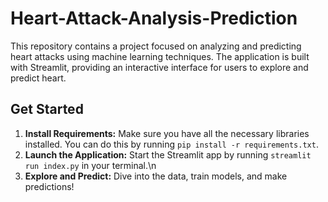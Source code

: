# Heart-Attack-Analysis-Prediction
This repository contains a project focused on analyzing and predicting heart attacks using machine learning techniques. The application is built with Streamlit, providing an interactive interface for users to explore and predict heart.

## Get Started
1. **Install Requirements:** Make sure you have all the necessary libraries installed. You can do this by running ```pip install -r requirements.txt```.
2. **Launch the Application:** Start the Streamlit app by running ```streamlit run index.py``` in your terminal.\n
3. **Explore and Predict:** Dive into the data, train models, and make predictions!
